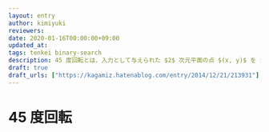 ```yaml
---
layout: entry
author: kimiyuki
reviewers:
date: 2020-01-16T00:00:00+09:00
updated_at:
tags: tenkei binary-search
description: 45 度回転とは、入力として与えられた $2$ 次元平面の点 $(x, y)$ を $(x-y, x+y)$ や $(x+y, x-y)$ に変換してから扱うこと。
draft: true
draft_urls: ["https://kagamiz.hatenablog.com/entry/2014/12/21/213931"]
---
```


# 45 度回転
